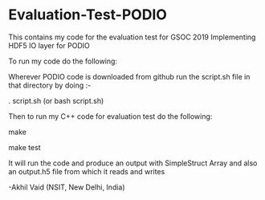 # Evaluation-Test-PODIO
This contains my code for the evaluation test for GSOC 2019 Implementing HDF5 IO layer for PODIO

To run my code do the following:

Wherever PODIO code is downloaded from github run the script.sh file in that directory by doing :-

  . script.sh   (or bash script.sh)


Then to run my C++ code for evaluation test do the following:

  make

  make test
  
It will run the code and produce an output with SimpleStruct Array and also an output.h5 file from which it reads and writes

-Akhil Vaid (NSIT, New Delhi, India)


